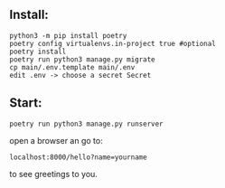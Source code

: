 ## Install:
```
python3 -m pip install poetry
poetry config virtualenvs.in-project true #optional
poetry install
poetry run python3 manage.py migrate
cp main/.env.template main/.env
edit .env -> choose a secret Secret
```

## Start:
```
poetry run python3 manage.py runserver
```
open a browser an go to:
```
localhost:8000/hello?name=yourname
```

to see greetings to you.
